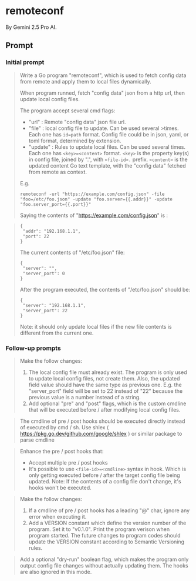 # remoteconf

By Gemini 2.5 Pro AI.

## Prompt

### Initial prompt

> Write a Go program "remoteconf", which is used to fetch config data from remote and apply them to local files dynamically.
>
> When program runned, fetch "config data" json from a http url, then update local config files.
>
> The program accept several cmd flags:
>
> - "url" : Remote "config data" json file url.
> - "file" : local config file to update. Can be used several >times. Each one has `id=path` format. Config file could be in json, yaml, or toml format, determined by extension.
> - "update" : Rules to update local files. Can be used several times. Each one has `<key>=<content>` format. `<key>` is the property key(s) in config file, joined by ".", with `<file-id>.` prefix. `<content>` is the updated content Go text template, with the "config data" fetched from remote as context.
>
> E.g.
>
> ```
> remoteconf -url "https://example.com/config.json" -file "foo=/etc/foo.json" -update "foo.server={{.addr}}" -update "foo.server_port={{.port}}"
> ```
>
> Saying the contents of "https://example.com/config.json" is :

> ```
> {
>  "addr": "192.168.1.1",
>  "port": 22
> }
> ```
>
> The current contents of "/etc/foo.json" file:
>
> ```
> {
>  "server": "",
>  "server_port": 0
> }
> ```
>
> After the program executed, the contents of "/etc/foo.json" should be:
>
> ```
> {
>  "server": "192.168.1.1",
>  "server_port": 22
> }
> ```
>
> Note: it should only update local files if the new file contents is different from the current one.

### Follow-up prompts

> Make the follow changes:
>
> 1.  The local config file must already exist. The program is only used to update local config files, not create them. Also, the updated field value should have the same type as previous one. E.g. the "server_port" field will be set to 22 instead of "22" because the previous value is a number instead of a string.
> 2.  Add optional "pre" and "post" flags, which is the custom cmdline that will be executed before / after modifying local config files.

> The cmdline of pre / post hooks should be executed directly instead of executed by cmd / sh. Use shlex ( https://pkg.go.dev/github.com/google/shlex ) or similar package to parse cmdline

> Enhance the pre / post hooks that:
>
> - Accept multiple pre / post hooks
> - It's possible to use `<file-id>=<cmdline>` syntax in hook. Which is only getting executed before / after the target config file being updated. Note: If the contents of a config file don't change, it's hooks won't be executed.

> Make the follow changes:
>
> 1.  If a cmdline of pre / post hooks has a leading "@" char, ignore any error when executing it.
> 2.  Add a VERSION constant which define the version number of the program. Set it to "v0.1.0". Print the program verison when program started. The future changes to program codes should update the VERSION constant according to Semantic Versioning rules.

> Add a optional "dry-run" boolean flag, which makes the program only output config file changes without actually updating them. The hooks are also ignored in this mode.
